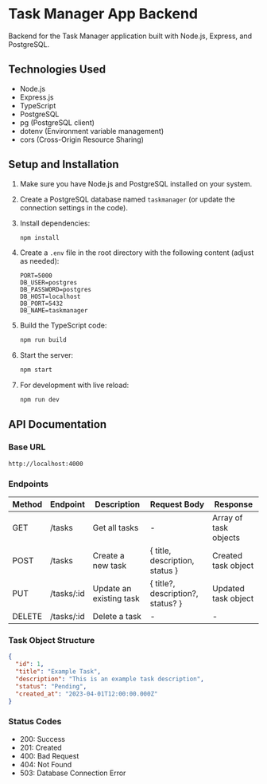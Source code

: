 # Task Manager App Backend

Backend for the Task Manager application built with Node.js, Express, and PostgreSQL.

## Technologies Used

- Node.js
- Express.js
- TypeScript
- PostgreSQL
- pg (PostgreSQL client)
- dotenv (Environment variable management)
- cors (Cross-Origin Resource Sharing)

## Setup and Installation

1. Make sure you have Node.js and PostgreSQL installed on your system.

2. Create a PostgreSQL database named `taskmanager` (or update the connection settings in the code).

3. Install dependencies:
   ```bash
   npm install
   ```

4. Create a `.env` file in the root directory with the following content (adjust as needed):
   ```
   PORT=5000
   DB_USER=postgres
   DB_PASSWORD=postgres
   DB_HOST=localhost
   DB_PORT=5432
   DB_NAME=taskmanager
   ```

5. Build the TypeScript code:
   ```bash
   npm run build
   ```

6. Start the server:
   ```bash
   npm start
   ```

7. For development with live reload:
   ```bash
   npm run dev
   ```

## API Documentation

### Base URL
```
http://localhost:4000
```

### Endpoints

| Method | Endpoint     | Description               | Request Body               | Response                   |
|--------|--------------|---------------------------|----------------------------|----------------------------|
| GET    | /tasks       | Get all tasks             | -                          | Array of task objects      |
| POST   | /tasks       | Create a new task         | { title, description, status } | Created task object        |
| PUT    | /tasks/:id   | Update an existing task   | { title?, description?, status? } | Updated task object        |
| DELETE | /tasks/:id   | Delete a task             | -                          | - |

### Task Object Structure

```json
{
  "id": 1,
  "title": "Example Task",
  "description": "This is an example task description",
  "status": "Pending",
  "created_at": "2023-04-01T12:00:00.000Z"
}
```

### Status Codes

- 200: Success
- 201: Created
- 400: Bad Request
- 404: Not Found
- 503: Database Connection Error